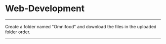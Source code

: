 # Web-Development 

----------------------------

Create a folder named "Omnifood" and download the files in the uploaded folder order.

----------------------------
